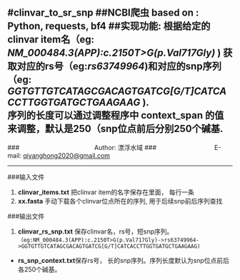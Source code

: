#clinvar_to_sr_snp
##NCBI爬虫 based on : Python, requests, bf4 
##实现功能:
  根据给定的**clinvar item**名（eg: *NM_000484.3(APP):c.2150T>G(p.Val717Gly)* ) 获取对应的**rs**号（eg:*rs63749964*)和对应的snp序列  
  （eg: *GGTGTTGTCATAGCGACAGTGATCG[G/T]CATCACCTTGGTGATGCTGAAGAAG* ).  
  序列的长度可以通过调整程序中 context_span 的值来调整，默认是250（snp位点前后分别250个碱基.
---

###　　　　　　　　　　　　Author: 漂浮水域
###　　　　　　　　　 E-mail: qiyanghong2020@gmail.com

***
###输入文件
1. **clinvar_items.txt** 把clinvar item的名字保存在里面， 每行一条
1. **xx.fasta** 手动下载各个clinvar位点所在的序列, 用于后续snp前后序列查找  

###输出文件
1. **clinvar_rs_snp.txt** 保存clinvar名，rs号，短snp序列。  
    `（eg:NM_000484.3(APP):c.2150T>G(p.Val717Gly)->rs63749964->GGTGTTGTCATAGCGACAGTGATCG[G/T]CATCACCTTGGTGATGCTGAAGAAG)`
* **rs_snp_context.txt**保存rs号， 长的snp序列。序列长度默认为snp位点前后各250个碱基。
